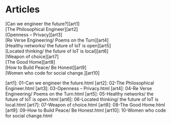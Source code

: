 # Articles #

[Can we engineer the future?][art1]  
[The Philosophical Engineer][art2]  
[Openness – Privacy][art3]  
[Re Verse Engineering/ Poems on the Turn][art4]  
[Healthy networks/ the future of IoT is open][art5]  
[Located thinking/ the future of IoT is local][art6]  
[Weapon of choice][art7]  
[The Good Home][art8]  
[How to Build Peace/ Be Honest][art9]  
[Women who code for social change.][art10]  

[art1]: 01-Can we engineer the future.html
[art2]: 02-The Philosophical Engineer.html
[art3]: 03-Openness – Privacy.html
[art4]: 04-Re Verse Engineering/ Poems on the Turn.html
[art5]: 05-Healthy networks/ the future of IoT is open.html
[art6]: 06-Located thinking/ the future of IoT is local.html
[art7]: 07-Weapon of choice.html
[art8]: 08-The Good Home.html
[art9]: 09-How to Build Peace/ Be Honest.html
[art10]: 10-Women who code for social change.html
